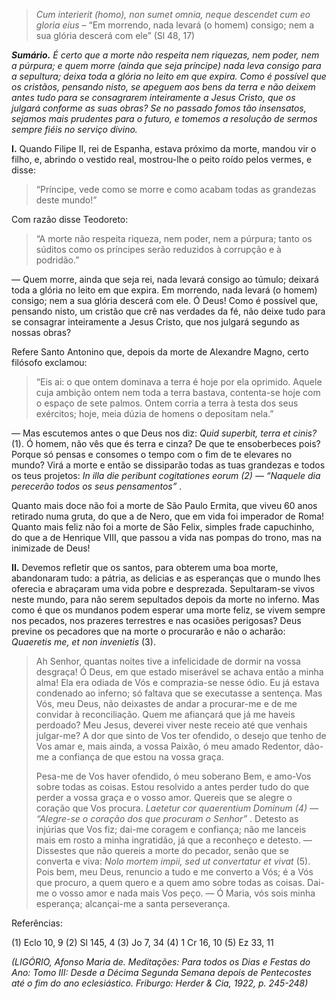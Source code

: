 > *Cum interierit (homo), non sumet omnia, neque descendet cum eo gloria eius* – “Em morrendo, nada levará (o homem) consigo; nem a sua glória descerá com ele” (Sl 48, 17)

***Sumário.** É certo que a morte não respeita nem riquezas, nem poder, nem a púrpura; e quem morre (ainda que seja príncipe) nada leva consigo para a sepultura; deixa toda a glória no leito em que expira. Como é possível que os cristãos, pensando nisto, se apeguem aos bens da terra e não deixem antes tudo para se consagrarem inteiramente a Jesus Cristo, que os julgará conforme as suas obras? Se no passado fomos tão insensatos, sejamos mais prudentes para o futuro, e tomemos a resolução de sermos sempre fiéis no serviço divino.*

**I.** Quando Filipe II, rei de Espanha, estava próximo da morte, mandou vir o filho, e, abrindo o vestido real, mostrou-lhe o peito roído pelos vermes, e disse:

> “Príncipe, vede como se morre e como acabam todas as grandezas deste mundo!”

Com razão disse Teodoreto:

> “A morte não respeita riqueza, nem poder, nem a púrpura; tanto os súditos como os príncipes serão reduzidos à corrupção e à podridão.”

— Quem morre, ainda que seja rei, nada levará consigo ao túmulo; deixará toda a glória no leito em que expira. Em morrendo, nada levará (o homem) consigo; nem a sua glória descerá com ele. Ó Deus! Como é possível que, pensando nisto, um cristão que crê nas verdades da fé, não deixe tudo para se consagrar inteiramente a Jesus Cristo, que nos julgará segundo as nossas obras?

Refere Santo Antonino que, depois da morte de Alexandre Magno, certo filósofo exclamou:

> “Eis ai: o que ontem dominava a terra é hoje por ela oprimido. Aquele cuja ambição ontem nem toda a terra bastava, contenta-se hoje com o espaço de sete palmos. Ontem corria a terra à testa dos seus exércitos; hoje, meia dúzia de homens o depositam nela.”

— Mas escutemos antes o que Deus nos diz: *Quid superbit, terra et cinis?* (1). Ó homem, não vês que és terra e cinza? De que te ensoberbeces pois? Porque só pensas e consomes o tempo com o fim de te elevares no mundo? Virá a morte e então se dissiparão todas as tuas grandezas e todos os teus projetos: *In illa die peribunt cogitationes eorum (2) — “Naquele dia perecerão todos os seus pensamentos”* .

Quanto mais doce não foi a morte de São Paulo Ermita, que viveu 60 anos retirado numa gruta, do que a de Nero, que em vida foi imperador de Roma! Quanto mais feliz não foi a morte de São Felix, simples frade capuchinho, do que a de Henrique VIII, que passou a vida nas pompas do trono, mas na inimizade de Deus!

**II.** Devemos refletir que os santos, para obterem uma boa morte, abandonaram tudo: a pátria, as delicias e as esperanças que o mundo lhes oferecia e abraçaram uma vida pobre e desprezada. Sepultaram-se vivos neste mundo, para não serem sepultados depois da morte no inferno. Mas como é que os mundanos podem esperar uma morte feliz, se vivem sempre nos pecados, nos prazeres terrestres e nas ocasiões perigosas? Deus previne os pecadores que na morte o procurarão e não o acharão: *Quaeretis me, et non invenietis* (3).

> Ah Senhor, quantas noites tive a infelicidade de dormir na vossa desgraça! Ó Deus, em que estado miserável se achava então a minha alma! Ela era odiada de Vós e comprazia-se nesse ódio. Eu já estava condenado ao inferno; só faltava que se executasse a sentença. Mas Vós, meu Deus, não deixastes de andar a procurar-me e de me convidar à reconciliação. Quem me afiançará que já me haveis perdoado? Meu Jesus, deverei viver neste receio até que venhais julgar-me? A dor que sinto de Vos ter ofendido, o desejo que tenho de Vos amar e, mais ainda, a vossa Paixão, ó meu amado Redentor, dão-me a confiança de que estou na vossa graça.
>
> Pesa-me de Vos haver ofendido, ó meu soberano Bem, e amo-Vos sobre todas as coisas. Estou resolvido a antes perder tudo do que perder a vossa graça e o vosso amor. Quereis que se alegre o coração que Vos procura. *Laetetur cor quaerentium Dominum (4) — “Alegre-se o coração dos que procuram o Senhor”* . Detesto as injúrias que Vos fiz; dai-me coragem e confiança; não me lanceis mais em rosto a minha ingratidão, já que a reconheço e detesto. — Dissestes que não quereis a morte do pecador, senão que se converta e viva: *Nolo mortem impii, sed ut convertatur et vivat* (5). Pois bem, meu Deus, renuncio a tudo e me converto a Vós; é a Vós que procuro, a quem quero e a quem amo sobre todas as coisas. Dai-me o vosso amor e nada mais Vos peço. — Ó Maria, vós sois minha esperança; alcançai-me a santa perseverança.

Referências:

\(1\) Eclo 10, 9 (2) Sl 145, 4 (3) Jo 7, 34 (4) 1 Cr 16, 10 (5) Ez 33, 11

*(LIGÓRIO, Afonso Maria de. Meditações: Para todos os Dias e Festas do Ano: Tomo III: Desde a Décima Segunda Semana depois de Pentecostes até o fim do ano eclesiástico. Friburgo: Herder & Cia, 1922, p. 245-248)*
